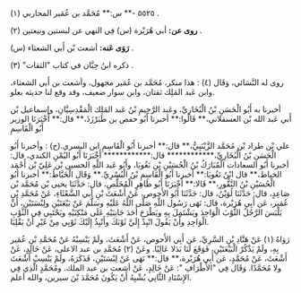 ٥٥٢٥ -** س:** مُحَمَّد بن عُمَير المحاربي (١) .

**روى عن:** أبي هُرَيْرة (س) فِي النهي عن لبستين وبيعتين (٢) .

**رَوَى عَنه:** أشعث بْن أَبي الشعثاء (س) .

ذكره ابنُ حِبَّان في كتاب "الثقات" (٣) .

روى له النَّسَائي، وَقَال (٤) : هذا منكر، مُحَمَّد بن عُمَير مجهول، وأشعث بن أَبي الشعثاء، وابن عَبد المَلِك ثقتان، وابن سوار ضعيف، وقد وقع لنا حديثه بعلو.

أخبرنا به أَبُو الْحَسَنِ بْنُ الْبُخَارِيِّ، وعَبد الرَّحِيمِ بْنُ عَبد المَلِك الْمَقْدِسِيَّانِ، وإسماعيل بْن أَبي عَبد الله بْن العسقلاني،** قَالُوا:** أخبرنا أَبُو حفص بن طَبَرْزَذَ،** قال:** أَخْبَرَنَا الوزير أَبُو الْقَاسِمِ

علي بْن طراد بْن مُحَمَّد الزَّيْنَبِيُّ،** قال:** أخبرنا أَبُو الْقَاسِمِ ابن البسري.(ح) : وأخبرنا أَبُو الْحَسَنِ بْنُ الْبُخَارِيِّ،************ قال:************ أَخْبَرَنَا أَبُو اليُمْنِ الكندي، قال: أخبرنا أَبُو السعادات الْمُبَارَكُ بْنُ الْحُسَيْنِ بْنِ نَغُوبَا، وأَبُو عَبد اللَّهِ الحسين بْن عَلِيّ بْن أَحْمَد الخياط،** قال ابْنُ نَغُوبَا:** أخبرنا أَبُو الْقَاسِمِ بْنُ الْبُسْرِيِّ.** وَقَال الْخَيَّاطُ:** أخبرنا أَبُو الْحُسَيْنِ بْنُ النَّقُّورِ،** قَالا:** أَخْبَرَنَا أَبُو طَاهِرٍ الْمُخَلَّصِ، قال: حَدَّثَنَا يحيى بْن مُحَمَّد بْن صَاعِدٍ، قال: حَدَّثَنَا لُوَيْنُ، قال: حَدَّثَنَا أَبُو الأَحوص، عَنْ أَشْعَثَ بْنِ أَبي الشَّعْثَاءِ، عَنْ مُحَمَّدِ بْنِ عُمَير، عَن أَبِي هُرَيْرة، قال: نَهَى رَسُول اللَّهِ صَلَّى اللَّهُ عَلَيْهِ وسَلَّمَ عَنْ بَيْعَتَيْنِ ولِبْسَتَيْنِ، أَنْ يَلْبَسَ الرَّجُلُ الثَّوْبَ الْوَاحِدَ ويَشْتَمِلَ بِهِ ويَطْرَحَ أَحَدَ جَانِبَيْهِ عَلَى مَنْكِبَيْهِ ويَحْتَبِي فِي الثَّوْبِ الْوَاحِدِ وأَنْ يَقُولَ انْبِذْ إِلَيَّ ثَوْبَكَ وأَنْبِذُ إِلَيْكَ ثَوْبِي مِنْ غَيْرِ أَنْ يَقْلِبَا.

رَوَاهُ (١) عَنْ هَنَّادِ بْنِ السَّرِيِّ، عَن أَبِي الأَحوص، عَنْ أَشْعَثَ، ولَمْ يَنْسِبْهُ عَنْ مُحَمَّدِ بْنِ عُمَير بِهِ، ولَمْ يَذْكُرْ الْبَيْعَتَيْنِ، فَوَقَعَ لَنَا بَدَلا عَالِيًا. وعَنْ (٢) مُحَمَّدِ بن عبد الاعلى، عَنْ خَالِدٍ، عَنْ أَشْعَثَ، عَنْ مُحَمَّدٍ، عَن أَبِي هُرَيْرة،** قال:** نَهَى عَنْ لِبْسَتَيْنِ، فَذَكَرَهُ، ولَمْ يَنْسِبْ أَشْعَثَ ولا مُحَمَّدًا. وَقَال فِي "الأَطْرَافِ ": عَنْ خَالِدٍ، عَنْ أشعث بن عبد الملك. ومُحَمَّدٍ الَّذِي فِي الإِسْنَادِ الثَّانِي يُشْبِهُ أَنْ يَكُونَ مُحَمَّدَ بْنَ سيرين، والله أعلم.